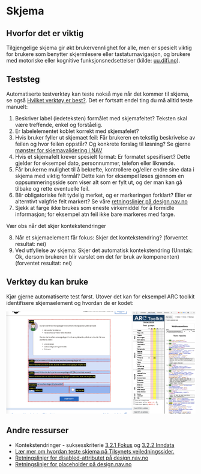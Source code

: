 # Skjema

## Hvorfor det er viktig
Tilgjengelige skjema gir økt brukervennlighet for alle, men er spesielt viktig for brukere som benytter skjermlesere eller tastaturnavigasjon, og brukere med motoriske eller kognitive funksjonsnedsettelser (kilde: [uu.difi.no](https://uu.difi.no/krav-og-regelverk/losningsforslag-web/skjema)).

## Teststeg
Automatiserte testverktøy kan teste nokså mye når det kommer til skjema, se også [Hvilket verktøy er best?](/hvordan-faa-det-til/UU-testing/automatisert-testing/hvilket-verktøy-er-best.md). Det er fortsatt endel ting du må alltid teste manuelt:

1. Beskriver label (ledeteksten) formålet med skjemafeltet? Teksten skal være treffende, enkel og forståelig.
2. Er labelelementet koblet korrekt med skjemafelet?
3. Hvis bruker fyller ut skjemaet feil: Får brukeren en tekstlig beskrivelse av feilen og hvor feilen oppstår? Og konkrete forslag til løsning? Se gjerne [mønster for skjemavalidering i NAV](https://design.nav.no/patterns/form-validation)
4. Hvis et skjemafelt krever spesielt format: Er formatet spesifisert? Dette gjelder for eksempel dato, personnummer, telefon eller liknende.
5. Får brukerne mulighet til å bekrefte, kontrollere og/eller endre sine data i skjema med viktig formål? Dette kan for eksempel løses gjennom en oppsummeringsside som viser alt som er fylt ut, og der man kan gå tilbake og rette eventuelle feil.
6. Blir obligatoriske felt tydelig merket, og er markeringen forklart? Eller er alterntivt valgfrie felt markert? Se våre [retningslinjer på design.nav.no](https://design.nav.no/components/input/accessibility) 
7. Sjekk at farge ikke brukes som eneste virkemiddel for å formidle informasjon; for eksempel atn feil ikke bare markeres med farge.


Vær obs når det skjer kontekstendringer

8. Når et skjemaelement får fokus: Skjer det  kontekstendring? (forventet resultat: nei)
9. Ved utfyllelse av skjema: Skjer det automatisk kontekstendring (Unntak: Ok, dersom brukeren blir varslet om det før bruk av komponenten)(forventet resultat: nei)

## Verktøy du kan bruke
Kjør gjerne automatiserte test først. Utover det kan for eksempel ARC toolkit identifisere skjemaelement og hvordan de er kodet:

![skjemavisning i ARC toolkit](https://github.com/navikt/universell-utforming/blob/master/hvordan-faa-det-til/UU-testing/manuell-testing/skjema.png)

## Andre ressurser
* Kontekstendringer - suksesskriterie [3.2.1 Fokus](https://uu.difi.no/krav-og-regelverk/wcag-20-standarden/321-fokus-niva) og 
[3.2.2 Inndata](https://uu.difi.no/krav-og-regelverk/wcag-20-standarden/322-inndata-niva)
* [Lær mer om hvordan teste skjema på Tilsynets veiledningssider.](https://uu.difi.no/krav-og-regelverk/kom-i-gang/hvordan-teste-universell-utforming-av-ditt-nettsted#skjema)
* [Retningslinjer for disabled-attributet på design.nav.no](https://design.nav.no/accessibility/disabled)
* [Retningslinjer for placeholder på design.nav.no](https://design.nav.no/accessibility/placeholders)
